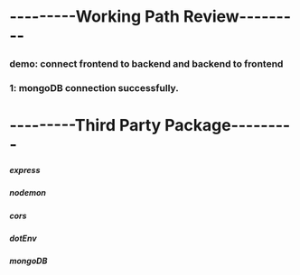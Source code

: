 # ---------Working Path Review---------

### demo: connect frontend to backend and backend to frontend

### 1: mongoDB connection successfully.

# ---------Third Party Package---------

##### express

##### nodemon

##### cors

##### dotEnv

##### mongoDB
